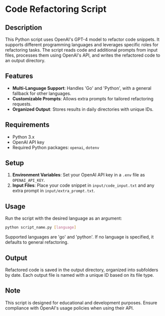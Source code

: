 # Code Refactoring Script

## Description
This Python script uses OpenAI's GPT-4 model to refactor code snippets. It supports different programming languages and leverages specific roles for refactoring tasks. The script reads code and additional prompts from input files, processes them using OpenAI's API, and writes the refactored code to an output directory.

## Features
- **Multi-Language Support**: Handles 'Go' and 'Python', with a general fallback for other languages.
- **Customizable Prompts**: Allows extra prompts for tailored refactoring requests.
- **Organized Output**: Stores results in daily directories with unique IDs.

## Requirements
- Python 3.x
- OpenAI API key
- Required Python packages: `openai`, `dotenv`

## Setup
1. **Environment Variables**: Set your OpenAI API key in a `.env` file as `OPENAI_API_KEY`.
2. **Input Files**: Place your code snippet in `input/code_input.txt` and any extra prompt in `input/extra_prompt.txt`.

## Usage
Run the script with the desired language as an argument:
```bash
python script_name.py [language]
```
Supported languages are 'go' and 'python'. If no language is specified, it defaults to general refactoring.

## Output
Refactored code is saved in the output directory, organized into subfolders by date. Each output file is named with a unique ID based on its file type.

## Note
This script is designed for educational and development purposes. Ensure compliance with OpenAI's usage policies when using their API.
